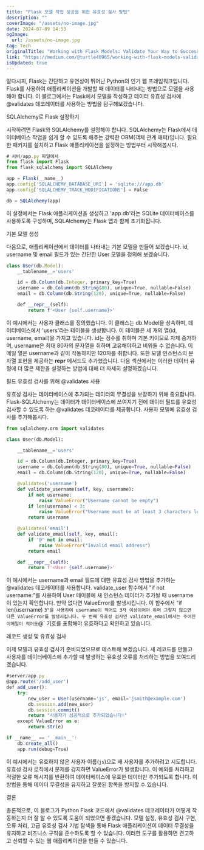 ```yaml
---
title: "Flask 모델 작업 성공을 위한 유효성 검사 방법"
description: ""
coverImage: "/assets/no-image.jpg"
date: 2024-07-09 14:53
ogImage:
  url: /assets/no-image.jpg
tag: Tech
originalTitle: "Working with Flask Models: Validate Your Way to Success!"
link: "https://medium.com/@turtle40965/working-with-flask-models-validate-your-way-to-success-e1fe7af96737"
isUpdated: true
---
```


알다시피, Flask는 간단하고 유연성이 뛰어난 Python의 인기 웹 프레임워크입니다. Flask를 사용하여 애플리케이션을 개발할 때 데이터를 나타내는 방법으로 모델을 사용해야 합니다. 이 블로그에서는 Flask에서 모델을 작성하고 데이터 유효성 검사에 @validates 데코레이터를 사용하는 방법을 탐구해보겠습니다.

SQLAlchemy로 Flask 설정하기

시작하려면 Flask와 SQLAlchemy를 설정해야 합니다. SQLAlchemy는 Flask에서 데이터베이스 작업을 쉽게 할 수 있도록 해주는 강력한 ORM(객체 관계 매퍼)입니다. 필요한 패키지를 설치하고 Flask 애플리케이션을 설정하는 방법부터 시작해봅시다.

```js
# 서버/app.py 파일에서
from flask import Flask
from flask_sqlalchemy import SQLAlchemy

app = Flask(__name__)
app.config['SQLALCHEMY_DATABASE_URI'] = 'sqlite:///app.db'
app.config['SQLALCHEMY_TRACK_MODIFICATIONS'] = False

db = SQLAlchemy(app)
```

<!-- seedividend - 사각형 -->

<ins class="adsbygoogle"
     style="display:block"
     data-ad-client="ca-pub-4877378276818686"
     data-ad-slot="1898504329"
     data-ad-format="auto"
     data-full-width-responsive="true"></ins>

<script>
     (adsbygoogle = window.adsbygoogle || []).push({});
</script>

이 설정에서는 Flask 애플리케이션을 생성하고 'app.db'라는 SQLite 데이터베이스를 사용하도록 구성하며, SQLAlchemy는 Flask 앱과 함께 초기화됩니다.

기본 모델 생성

다음으로, 애플리케이션에서 데이터를 나타내는 기본 모델을 만들어 보겠습니다. id, username 및 email 필드가 있는 간단한 User 모델을 정의해 보겠습니다.

```js
class User(db.Model):
    __tablename__='users'

    id = db.Column(db.Integer, primary_key=True)
    username = db.Column(db.String(80), unique=True, nullable=False)
    email = db.Column(db.String(120), unique=True, nullable=False)

    def __repr__(self):
        return f'<User {self.username}>'
```

<!-- seedividend - 사각형 -->

<ins class="adsbygoogle"
     style="display:block"
     data-ad-client="ca-pub-4877378276818686"
     data-ad-slot="1898504329"
     data-ad-format="auto"
     data-full-width-responsive="true"></ins>

<script>
     (adsbygoogle = window.adsbygoogle || []).push({});
</script>

이 예시에서는 사용자 클래스를 정의했습니다. 이 클래스는 db.Model을 상속하며, 데이터베이스에서 'users'라는 테이블을 생성합니다. 이 테이블은 세 개의 열(id, username, email)을 가지고 있습니다. id는 정수를 취하며 기본 키이므로 자체 증가하며, username은 최대 80자의 문자열을 취하며 고유해야하고 비워둘 수 없습니다. 이메일 열은 username과 같이 작동하지만 120자를 취합니다. 또한 모델 인스턴스의 문자열 표현을 제공하는 **repr** 메서드도 추가했습니다. 다음 섹션에서는 이러한 데이터 유형에 더 많은 제한을 설정하는 방법에 대해 더 자세히 설명하겠습니다.

필드 유효성 검사를 위해 @validates 사용

유효성 검사는 데이터베이스에 추가되는 데이터의 무결성을 보장하기 위해 중요합니다. Flask-SQLAlchemy는 데이터가 데이터베이스에 쓰여지기 전에 데이터 필드를 유효성 검사할 수 있도록 하는 @validates 데코레이터를 제공합니다. 사용자 모델에 유효성 검사를 추가해봅시다.

```python
from sqlalchemy.orm import validates

class User(db.Model):

    __tablename__='users'

    id = db.Column(db.Integer, primary_key=True)
    username = db.Column(db.String(80), unique=True, nullable=False)
    email = db.Column(db.String(120), unique=True, nullable=False)

    @validates('username')
    def validate_username(self, key, username):
        if not username:
            raise ValueError("Username cannot be empty")
        if len(username) < 3:
            raise ValueError("Username must be at least 3 characters long")
        return username

    @validates('email')
    def validate_email(self, key, email):
        if '@' not in email:
            raise ValueError("Invalid email address")
        return email

    def __repr__(self):
        return f'<User {self.username}>'
```

<!-- seedividend - 사각형 -->

<ins class="adsbygoogle"
     style="display:block"
     data-ad-client="ca-pub-4877378276818686"
     data-ad-slot="1898504329"
     data-ad-format="auto"
     data-full-width-responsive="true"></ins>

<script>
     (adsbygoogle = window.adsbygoogle || []).push({});
</script>

이 예시에서는 username과 email 필드에 대한 유효성 검사 방법을 추가하는 @validates 데코레이터를 사용합니다. validate_user 함수에서 "if not username:"를 사용하여 User 테이블에 새 인스턴스 데이터가 추가될 때 username이 있는지 확인합니다. 만약 없다면 ValueError를 발생시킵니다. 이 함수에서 "if len(username) `3"을 사용하여 username이 적어도 3자 이상이어야 하며 그렇지 않으면 다른 ValueError를 발생시킵니다. 두 번째 유효성 검사인 validate_email에서는 주어진 이메일이 적어도`@` 기호를 포함해야 유효하다고 확인하고 있습니다.

레코드 생성 및 유효성 검사

이제 모델과 유효성 검사가 준비되었으므로 테스트해 보겠습니다. 새 레코드를 만들고 사용자를 데이터베이스에 추가할 때 발생하는 유효성 오류를 처리하는 방법을 보여드리겠습니다.

```js
#server/app.py
@app.route('/add_user')
def add_user():
    try:
        new_user = User(username='js', email='jsmith@example.com')
        db.session.add(new_user)
        db.session.commit()
        return "사용자가 성공적으로 추가되었습니다!"
    except ValueError as e:
        return str(e)

if __name__ == '__main__':
    db.create_all()
    app.run(debug=True)
```

<!-- seedividend - 사각형 -->

<ins class="adsbygoogle"
     style="display:block"
     data-ad-client="ca-pub-4877378276818686"
     data-ad-slot="1898504329"
     data-ad-format="auto"
     data-full-width-responsive="true"></ins>

<script>
     (adsbygoogle = window.adsbygoogle || []).push({});
</script>

이 예시에서는 유효하지 않은 사용자 이름(`js`)으로 새 사용자를 추가하려고 시도합니다. 유효성 검사 로직에서 문제를 감지하면 ValueError가 발생합니다. 이 예외를 처리하고 적절한 오류 메시지를 반환하여 데이터베이스에 유효한 데이터만 추가되도록 합니다. 이 방법을 통해 데이터 무결성을 유지하고 잘못된 항목을 방지할 수 있습니다.

결론

총론적으로, 이 블로그가 Python Flask 코드에서 @validates 데코레이터가 어떻게 작동하는지 더 잘 알 수 있도록 도움이 되었으면 좋겠습니다. 모델 설정, 유효성 검사 구현, 오류 처리, 고급 유효성 검사 기법 탐색을 통해 Flask 애플리케이션이 데이터 무결성을 유지하고 비즈니스 규칙을 준수하도록 할 수 있습니다. 이러한 도구를 활용하면 견고하고 신뢰할 수 있는 웹 애플리케이션을 만들 수 있습니다.
